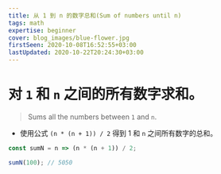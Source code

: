 ```yaml
---
title: 从 1 到 n 的数字总和(Sum of numbers until n)
tags: math
expertise: beginner
cover: blog_images/blue-flower.jpg
firstSeen: 2020-10-08T16:52:55+03:00
lastUpdated: 2020-10-22T20:24:30+03:00
---
```


# 对 `1` 和 `n` 之间的所有数字求和。
> Sums all the numbers between `1` and `n`.

- 使用公式 `(n * (n + 1)) / 2` 得到 1 和 `n` 之间所有数字的总和。

```js
const sumN = n => (n * (n + 1)) / 2;
```

```js
sumN(100); // 5050
```

